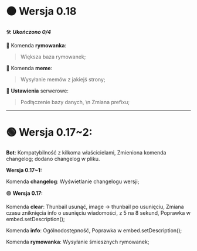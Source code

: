 # 🟠 **Wersja 0.18**

🛠 ***Ukończono 0/4***

🎈 Komenda **rymowanka**:
>Większa baza rymowanek;
   
🎈 Komenda **meme**: 
>Wysyłanie memów z jakiejś strony;
   
🎈 **Ustawienia** serwerowe:
>Podłączenie bazy danych, \n
>Zmiana prefixu;

---------------------------

# 🟢 **Wersja 0.17~2:** 

**Bot**:
Kompatybilność z kilkoma właścicielami,
Zmieniona komenda changelog; dodano changelog w pliku.

**Wersja 0.17~1:** 

Komenda **changelog**:
Wyświetlanie changelogu wersji;

🟢 **Wersja 0.17:** 

Komenda **clear**:
Thunbail usunąć, image -> thunbail po usunięciu, 
Zmiana czasu zniknięcia info o usunięciu wiadomości, z 5 na 8 sekund,
Poprawka w embed.setDescription();

Komenda **info**:
Ogólnodostępność, 
Poprawka w embed.setDescription();
   
Komenda **rymowanka**:
Wysyłanie śmiesznych rymowanek;
